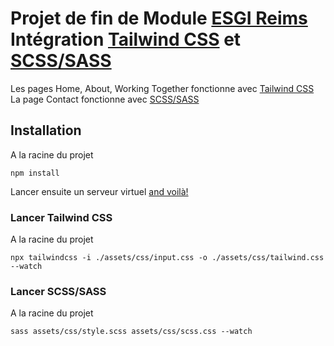 # Projet de fin de Module [ESGI Reims](https://www.esgi.fr/campus-reims.html) Intégration [Tailwind CSS](https://tailwindcss.com/) et [SCSS/SASS](https://sass-lang.com/)

Les pages Home, About, Working Together fonctionne avec [Tailwind CSS](https://tailwindcss.com/)    
La page Contact fonctionne avec [SCSS/SASS](https://sass-lang.com/)

## Installation 

A la racine du projet 
```
npm install
```
Lancer ensuite un serveur virtuel [and voilà!](https://www.urbandictionary.com/define.php?term=voila)

### Lancer Tailwind CSS

A la racine du projet 
```
npx tailwindcss -i ./assets/css/input.css -o ./assets/css/tailwind.css --watch
```

### Lancer SCSS/SASS

A la racine du projet 
```
sass assets/css/style.scss assets/css/scss.css --watch
```